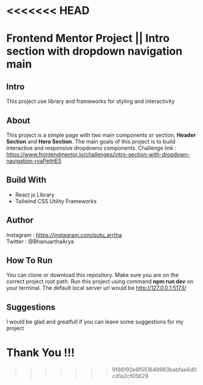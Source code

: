 <<<<<<< HEAD
=======
# Frontend Mentor Project || Intro section with dropdown navigation main
## Intro
This project use library and frameworks for styling and interactivity
## About 
This project is a simple page with two main components or section, **Header Section** and **Hero Section**. The main goals of this project is to build interactive and responsive dropdowns components. Challenge link : https://www.frontendmentor.io/challenges/intro-section-with-dropdown-navigation-ryaPetHE5 
## Build With 
- React js Library 
- Tailwind CSS Utility Frameworks
## Author 
Instagram : https://instagram.com/putu_arrtha  
Twitter : @BhanuarthaArya
## How To Run 
You can clone or download this repository. Make sure you are on the correct project root path. Run this project using command **npm run dev** on your terminal. The default local server url would be http://127.0.0.1:5173/
## Suggestions 
I would be glad and greatfull if you can leave some suggestions for my project
# Thank You !!!
>>>>>>> 9f86f92e8f551649983babfae6d0cd1a2cf05629

